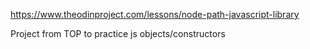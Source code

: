https://www.theodinproject.com/lessons/node-path-javascript-library

Project from TOP to practice js objects/constructors
